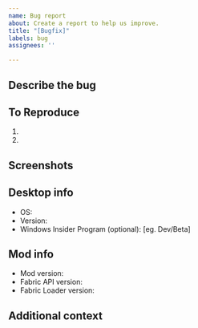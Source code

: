 ```yaml
---
name: Bug report
about: Create a report to help us improve.
title: "[Bugfix]"
labels: bug
assignees: ''

---
```


## Describe the bug


## To Reproduce
1.
2.

## Screenshots


## Desktop info
 - OS: 
 - Version:
 - Windows Insider Program (optional): [eg. Dev/Beta]

## Mod info
 - Mod version:
 - Fabric API version:
 - Fabric Loader version: 

## Additional context
